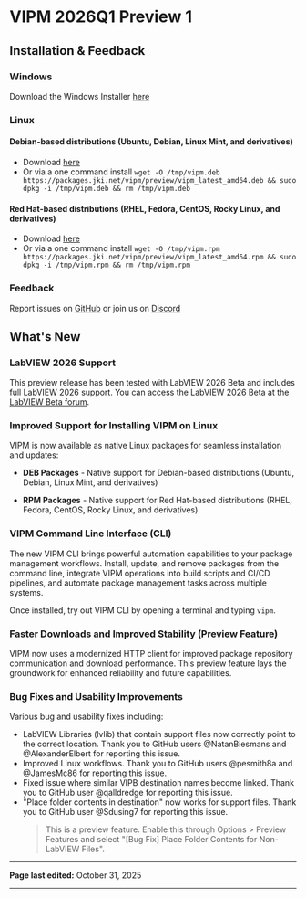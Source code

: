 # VIPM 2026Q1 Preview 1

## Installation & Feedback

### Windows
Download the Windows Installer [here](https://packages.jki.net/vipm/preview/vipm-setup-latest-preview.exe)

### Linux

#### Debian-based distributions (Ubuntu, Debian, Linux Mint, and derivatives)
- Download [here](https://packages.jki.net/vipm/preview/vipm_latest_amd64.deb)
- Or via a one command install `wget -O /tmp/vipm.deb https://packages.jki.net/vipm/preview/vipm_latest_amd64.deb && sudo dpkg -i /tmp/vipm.deb && rm /tmp/vipm.deb`

#### Red Hat-based distributions (RHEL, Fedora, CentOS, Rocky Linux, and derivatives)
- Download [here](https://packages.jki.net/vipm/preview/vipm_latest_amd64.rpm)
- Or via a one command install `wget -O /tmp/vipm.rpm https://packages.jki.net/vipm/preview/vipm_latest_amd64.rpm && sudo dpkg -i /tmp/vipm.rpm && rm /tmp/vipm.rpm`

### Feedback
Report issues on [GitHub](https://github.com/vipm-io/vipm-desktop-issues/issues) or join us on [Discord](https://discord.gg/nw4krt2r)

## What's New

### LabVIEW 2026 Support
This preview release has been tested with LabVIEW 2026 Beta and includes full LabVIEW 2026 support. You can access the LabVIEW 2026 Beta at the [LabVIEW Beta forum](https://forums.ni.com/t5/LabVIEW-Beta/ct-p/7035).

### Improved Support for Installing VIPM on Linux

VIPM is now available as native Linux packages for seamless installation and updates:

- **DEB Packages** - Native support for Debian-based distributions (Ubuntu, Debian, Linux Mint, and derivatives)

- **RPM Packages** - Native support for Red Hat-based distributions (RHEL, Fedora, CentOS, Rocky Linux, and derivatives)

### VIPM Command Line Interface (CLI)

The new VIPM CLI brings powerful automation capabilities to your package management workflows. Install, update, and remove packages from the command line, integrate VIPM operations into build scripts and CI/CD pipelines, and automate package management tasks across multiple systems.

Once installed, try out VIPM CLI by opening a terminal and typing `vipm`.

### Faster Downloads and Improved Stability (Preview Feature)

VIPM now uses a modernized HTTP client for improved package repository communication and download performance. This preview feature lays the groundwork for enhanced reliability and future capabilities.

### Bug Fixes and Usability Improvements
Various bug and usability fixes including:
* LabVIEW Libraries (lvlib) that contain support files now correctly point to the correct location. Thank you to GitHub users @NatanBiesmans and @AlexanderElbert for reporting this issue.
* Improved Linux workflows. Thank you to GitHub users @pesmith8a and @JamesMc86 for reporting this issue.
* Fixed issue where similar VIPB destination names become linked. Thank you to GitHub user @qalldredge for reporting this issue.
* "Place folder contents in destination" now works for support files. Thank you to GitHub user @Sdusing7 for reporting this issue.
    > This is a preview feature. Enable this through Options > Preview Features and select "[Bug Fix] Place Folder Contents for Non-LabVIEW Files".

---

**Page last edited:** October 31, 2025

---
